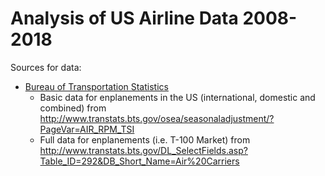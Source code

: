 # Analysis of US Airline Data 2008-2018

Sources for data:

- [Bureau of Transportation Statistics](http://www.rita.dot.gov/bts/)
    - Basic data for enplanements in the US (international, domestic and combined) from http://www.transtats.bts.gov/osea/seasonaladjustment/?PageVar=AIR_RPM_TSI
    - Full data for enplanements (i.e. T-100 Market) from http://www.transtats.bts.gov/DL_SelectFields.asp?Table_ID=292&DB_Short_Name=Air%20Carriers

